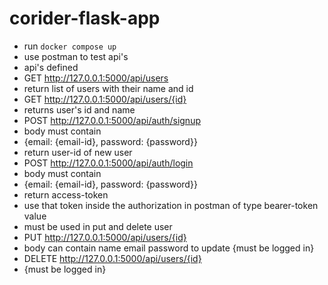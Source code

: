# corider-flask-app
- run `docker compose up`
- use postman to test api's
- api's defined
- GET http://127.0.0.1:5000/api/users
- return list of users with their name and id
- GET http://127.0.0.1:5000/api/users/{id}
-  returns user's id and name
-  POST http://127.0.0.1:5000/api/auth/signup
-  body must contain
-  {email: {email-id}, password: {password}}
-  return user-id of new user
-  POST http://127.0.0.1:5000/api/auth/login
-  body must contain
-  {email: {email-id}, password: {password}}
-  return access-token
-  use that token inside the authorization in postman of type bearer-token value
-  must be used in put and delete user
-  PUT http://127.0.0.1:5000/api/users/{id}
-  body can contain name email password to update {must be logged in}
-  DELETE http://127.0.0.1:5000/api/users/{id}
-  {must be logged in}
